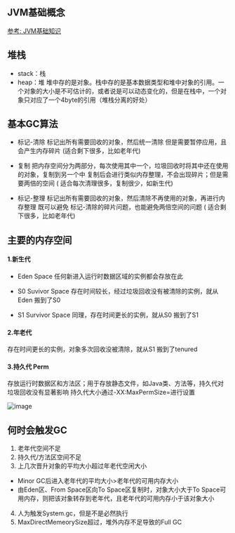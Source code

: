 ## JVM基础概念
[参考: JVM基础知识](https://blog.csdn.net/ithomer/article/details/9936743)


## 堆栈
- stack：栈
- heap：堆
堆中存的是对象。栈中存的是基本数据类型和堆中对象的引用。一个对象的大小是不可估计的，或者说是可以动态变化的，但是在栈中，一个对象只对应了一个4byte的引用（堆栈分离的好处）


## 基本GC算法
- 标记-清除 
标记出所有需要回收的对象，然后统一清除
但是需要暂停应用，且会产生内存碎片
(适合剩下很多，比如老年代)

- 复制 
把内存空间分为两部分，每次使用其中一个，垃圾回收时将其中还在使用的对象，复制到另一个中
复制后会进行类似内存整理，不会出现碎片；但是需要两倍的空间
( 适合每次清理很多，复制很少，如新生代)

- 标记-整理 
标记出所有需要回收的对象，然后清除不再使用的对象，再进行内存整理
既可以避免 标记-清除的碎片问题，也能避免两倍空间的问题
( 适合剩下很多，比如老年代)

## 主要的内存空间
#### 1.新生代
- Eden Space 任何新进入运行时数据区域的实例都会存放在此

- S0 Suvivor Space 存在时间较长，经过垃圾回收没有被清除的实例，就从Eden 搬到了S0

- S1 Survivor Space 同理，存在时间更长的实例，就从S0 搬到了S1

#### 2.年老代
存在时间更长的实例，对象多次回收没被清除，就从S1 搬到了tenured

#### 3.持久代 Perm
存放运行时数据区和方法区；用于存放静态文件，如Java类、方法等，持久代对垃圾回收没有显著影响
持久代大小通过-XX:MaxPermSize=<N>进行设置

![image](https://user-images.githubusercontent.com/16630659/43237903-75513926-90be-11e8-8347-055d646712f4.png)

## 何时会触发GC
1. 老年代空间不足
2. 持久代/方法区空间不足
3. 上几次晋升对象的平均大小超过年老代空闲大小
  - Minor GC后进入老年代的平均大小>老年代的可用内存大小
  - 由Eden区、From Space区向To Space区复制时，对象大小大于To Space可用内存，则把该对象转存到老年代，且老年代的可用内存小于该对象大小
4. 人为触发System.gc，但是不是必然执行
5. MaxDirectMemeorySize超过，堆外内存不足导致的Full GC




